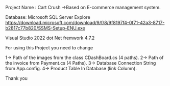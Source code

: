 Project Name : Cart Crush
->Based on E-commerce management system.

Database: Microsoft SQL Server Explore
https://download.microsoft.com/download/9/f/8/9f8197f4-0f71-42a3-8717-b2817c77b820/SSMS-Setup-ENU.exe

Visual Studio 2022
dot Net fremwork 4.7.2

For using this Project you need to change

 1-> Path of the images from the class CDashBoard.cs (4 paths).
 2-> Path of the invoice from Payment.cs (4 Paths).
 3-> Database Connection String from App.config.
 4-> Product Table In Database (link Column).

 Thank you 

